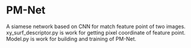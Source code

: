 # PM-Net
A siamese network based on CNN for match feature point of two images.
xy_surf_descriptor.py is work for getting pixel coordinate of feature point.
Model.py is work for building and training of PM-Net.
